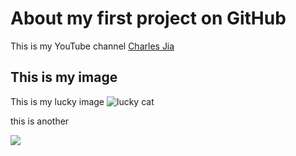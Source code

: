 # About my first project on GitHub
This is my YouTube channel [Charles Jia](https://www.youtube.com/@CharlesJia)
## This is my image
This is my lucky image ![lucky cat](https://images-wixmp-ed30a86b8c4ca887773594c2.wixmp.com/f/f20a0249-a0e6-4b2a-9ddc-e3f7b618cbe2/dbdgchc-ec3eb5e6-59ed-4609-8d74-7bc6981543a4.png/v1/fit/w_720,h_720,q_70,strp/japanese_bobtail_cat_wears_samurai_hat_by_sobii_dbdgchc-375w-2x.jpg?token=eyJ0eXAiOiJKV1QiLCJhbGciOiJIUzI1NiJ9.eyJzdWIiOiJ1cm46YXBwOjdlMGQxODg5ODIyNjQzNzNhNWYwZDQxNWVhMGQyNmUwIiwiaXNzIjoidXJuOmFwcDo3ZTBkMTg4OTgyMjY0MzczYTVmMGQ0MTVlYTBkMjZlMCIsIm9iaiI6W1t7ImhlaWdodCI6Ijw9NzIwIiwicGF0aCI6IlwvZlwvZjIwYTAyNDktYTBlNi00YjJhLTlkZGMtZTNmN2I2MThjYmUyXC9kYmRnY2hjLWVjM2ViNWU2LTU5ZWQtNDYwOS04ZDc0LTdiYzY5ODE1NDNhNC5wbmciLCJ3aWR0aCI6Ijw9NzIwIn1dXSwiYXVkIjpbInVybjpzZXJ2aWNlOmltYWdlLm9wZXJhdGlvbnMiXX0.qVbOhMw1aYD7YVXlityxmzEqQOxMF1Sda-M-WgDowzE)

this is another <div align="left">
<img src=https://img-blog.csdnimg.cn/20200822014538211.png />
</div>
